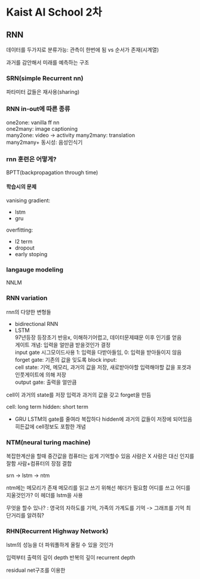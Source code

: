 # Kaist AI School 2차

## RNN
데이터를 두가지로 분류가능: 관측이 한번에 됨 vs 순서가 존재(시계열)

과거를 감안해서 미래를 예측하는 구조
### SRN(simple Recurrent nn)
파타미터 값들은 재사용(sharing)

### RNN in-out에 따른 종류
one2one: vanilla ff nn	
one2many: image captioning	
many2one: video -> activity	
many2many: translation	
many2many+ 동시성: 음성인식기	

### rnn 훈련은 어떻게?
BPTT(backpropagation through time)	
#### 학습시의 문제
vanising gradient:

* lstm 
* gru	

overfitting:

* l2 term
* dropout
* early stoping	

### langauge modeling
NNLM

### RNN variation
rnn의 다양한 변형들

* bidirectional RNN
* LSTM	
97년등장 등장초기 반응x, 이해하기어렵고, 데이터문제떄문
이후 인기를 얻음	
게이트 개념: 입력을 얼만큼 받을것인가 결정	
input gate 시그모이드사용 1: 입력을 다받아들임, 0: 입력을 받아들이지 않음	
forget gate: 기존의 값을 잊도록	
block input:	
cell state: 기억, 메모리, 과거의 값을 저장, 새로받아야할 입력해야할 값을 포겟과 인풋게이트에 의해 저장	
output gate: 출력을 얼만큼	

cell이 과거의 state를 저장
입력과 과거의 값을 갖고 forget을 만듬

cell: long term
hidden: short term

* GRU
LSTM의 gate를 줄여라 복잡하다
hidden에 과거의 값들이 저장에 되어있음
히든값에 cell정보도 포함한 개념

### NTM(neural turing machine)
복잡한계산을 할때 중간값을 컴퓨터는 쉽게 기억할수 있음
사람은 X
사람은 대신 인지를 잘함
사람+컴퓨터의 장점 결합

srn -> lstm -> ntm

ntm에는 메모리가 존재
메모리를 읽고 쓰기 위해선 헤더가 필요함
어디를 쓰고 어디를 지울것인가?
이 헤더를 lstm을 사용

무엇을 할수 있나? : 영국의 자하도를 기억, 가족의 가계도를 기억 -> 그래프를 기억
최단거리를 알려줘? 

### RHN(Recurrent Highway Network)
lstm의 성능을 더 파워풀하게 올릴 수 있을 것인가

입력부터 출력의 깊이 depth 
반복의 깊이 recurrent depth

residual net구조를 이용한 

